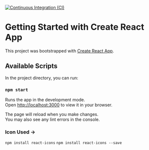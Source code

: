 [![Continuous Integration (CI)](https://github.com/Chandan9898Kumar/Forming_Basic_Weather/actions/workflows/Continuous_Integration.yml/badge.svg)](https://github.com/Chandan9898Kumar/Forming_Basic_Weather/actions/workflows/Continuous_Integration.yml)

# Getting Started with Create React App

This project was bootstrapped with [Create React App](https://github.com/facebook/create-react-app).

## Available Scripts

In the project directory, you can run:

### `npm start`

Runs the app in the development mode.\
Open [http://localhost:3000](http://localhost:3000) to view it in your browser.

The page will reload when you make changes.\
You may also see any lint errors in the console.


### Icon Used ->   
`npm install react-icons`
`npm install react-icons --save`

